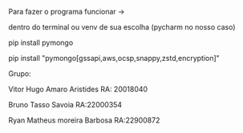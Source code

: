 Para fazer o programa funcionar ->

dentro do terminal ou venv de sua escolha (pycharm no nosso caso)

  pip install pymongo
  
  pip install "pymongo[gssapi,aws,ocsp,snappy,zstd,encryption]"


Grupo:

  Vitor Hugo Amaro Aristides 	RA: 20018040
  
  Bruno Tasso Savoia RA:22000354
  
  Ryan Matheus moreira Barbosa      RA:22900872      


  
